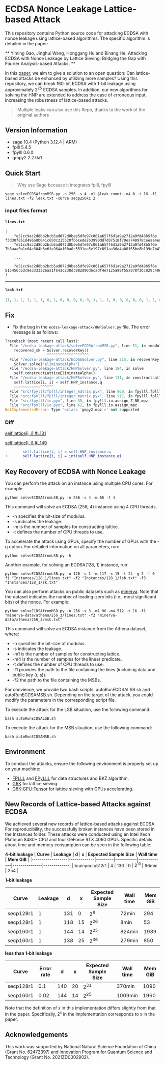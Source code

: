# ECDSA Nonce Leakage Lattice-based Attack

This repository contains Python source code for attacking ECDSA with nonce leakage using lattice-based algorithms. The specific algorithm is detailed in the paper:

** Yiming Gao, Jinghui Wang, Honggang Hu and Binang He, Attacking ECDSA with Nonce Leakage by Lattice Sieving: Bridging the Gap with Fourier Analysis-based Attacks. ** 

In this [paper](https://eprint.iacr.org/2024/296), we aim to give a solution to an open question: Can lattice-based attacks be enhanced by utilizing more samples? Using this repository, we can break 160-bit ECDSA with 1-bit leakage using approximately $2^{25}$ ECDSA samples. In addition, our new algorithms
for solving the HNP are extended to address the case of erroneous input, increasing the robustness of lattice-based attacks.

> Multiple leaks can also use this Repo, thanks to the work of the original authors

## Version Information

- sage 10.4 (Python 3.12.4 | ARM)
- fplll 5.4.5
- fpylll 0.6.0
- gmpy2 2.2.0a1

## Quick Start

> Why use Sage because it integrates fplll, fpylll

``` shell
sage solveECDSAfromMSB.py -n 256 -s 4 -m1 $leak_count -m4 0 -t 16 -f1 lines.txt -f2 leak.txt -curve secp256k1 2
```

### input files format

#### `lines.txt`

```
[
    "e51cc9ac2d8bb2bcb5ad072d0bee5dfe97c061a657f6d1a9a2712a9fd48b5f6e f3d30f851d496a8b041c650c215520fb6cede263990dd7d07518f70ea740978ceeaa4eae256b288389a39ff5d13e9d775c9ded4515daeeb0775913f2f8418402",
    "e51cc9ac2d8bb2bcb5ad072d0bee5dfe97c061a657f6d1a9a2712a9fd48b5f6e 7b8aaa0a1e04e804b3e6fa964a160a0c5531ea5e197c891aa36a4a08f65be8b199e7b4303aa53b7a0d76bfd6eaf612439707b4f915d9428c6bd3043c716c3416",
    
    ...

    "e51cc9ac2d8bb2bcb5ad072d0bee5dfe97c061a657f6d1a9a2712a9fd48b5f6e 515456c53c9e3333326aa1f643c238dc882d90d6cadf4e7125a98f55a878f3bc829c40e3f1d42387c0fb99693a02c872c1020570299ac0ae4974540f7922e84a"
]

```

---

#### `leak.txt`

``` python
[1, 1, 1, 1, 1, 1, 0, 1, 0, 0, 0, 0, 0, 1, 1, 1, 0, 0, 0, 0, 0, 1, 1, 0, 0, 1, 1, 0, 0, 1, 0, 0, 0, 1, 0, 0, 0, 1, 0, 1, 1, 1, 1, 1, 0, 1, 0, 1, 1, 0, 0, 0, 0, 1, 0, 0, 1, 0, 1, 0, 1, 1, 0, 0, 0, 1, 0, 1, 1, 1, 0, 1, 1, 1, 1, 0, 1, 0, 0, 1, 1, 1, 0, 0, 1]

```

## Fix

- Fix the bug in the `ecdsa-leakage-attack/HNPSolver.py` file. The error message is as follows:

``` python
Traceback (most recent call last):
  File "/ecdsa-leakage-attack/solveECDSAfromMSB.py", line 51, in <module>
    recovered_sk = Solver.recoverKey()
                   ^^^^^^^^^^^^^^^^^^^
  File "/ecdsa-leakage-attack/ECDSASolver.py", line 215, in recoverKey
    Solver.solve("eliminateAlpha")
  File "/ecdsa-leakage-attack/HNPSolver.py", line 184, in solve
    self.constructLatticeEliminateAlpha()
  File "/ecdsa-leakage-attack/HNPSolver.py", line 131, in constructLatticeEliminateAlpha
    self.lattice[i, i] = self.HNP_instance.q
    ~~~~~~~~~~~~^^^^^^
  File "src/fpylll/fplll/integer_matrix.pyx", line 960, in fpylll.fplll.integer_matrix.IntegerMatrix.__setitem__
  File "src/fpylll/fplll/integer_matrix.pyx", line 917, in fpylll.fplll.integer_matrix.IntegerMatrix._set
  File "src/fpylll/io.pyx", line 35, in fpylll.io.assign_Z_NR_mpz
  File "src/fpylll/io.pyx", line 62, in fpylll.io.assign_mpz
NotImplementedError: Type '<class 'gmpy2.mpz'>' not supported
```

### Diff

[self.lattice[i, i] #L131](https://github.com/JinghuiWW/ecdsa-leakage-attack/blob/a1eaf2627b6502cbfa0e4094d0f3b3384d363724/HNPSolver.py#L131)

[self.lattice[i, i] #L149](https://github.com/JinghuiWW/ecdsa-leakage-attack/blob/a1eaf2627b6502cbfa0e4094d0f3b3384d363724/HNPSolver.py#L149)

``` diff
-       self.lattice[i, i] = self.HNP_instance.q
+       self.lattice[i, i] = int(self.HNP_instance.q)
```

## Key Recovery of ECDSA with Nonce Leakage
You can perform the attack on an instance using multiple CPU cores. For example:
``` shell
python solveECDSAfromLSB.py -n 256 -s 4 -m 65 -t 4
```
This command will solve an ECDSA (256, 4) instance using 4 CPU threads.
- -n specifies the bit-size of modulus.
- -s indicates the leakage.
- -m is the number of samples for constructing lattice.
- -t defines the number of CPU threads to use.

To accelerate the attack using GPUs, specify the number of GPUs with the -g option. For detailed information on all parameters, run:
``` shell
python solveECDSAfromLSB.py -h
```

Another example, for solving an ECDSA(128, 1) instance, run:
 ``` shell
python solveECDSAfromLSB.py -n 128 -s 1 -m 117 -x 15 -t 24 -g 2 -f 0 -f1 "Instances/128_1/lines.txt" -f2 "Instances/128_1/lsb.txt" -f3 "Instances/128_1/sk.txt"
```

You can also perform attacks on public datasets such as [minerva](https://github.com/crocs-muni/minerva/tree/master/data). Note that the dataset indicates the number of leading-zero bits (i.e., most significant bits) of the nonce. For example:
``` shell
python solveECDSAfromMSB.py -n 256 -s 3 -m1 90 -m4 512 -t 16 -f1 "minerva-data/athena/256_3/lines.txt" -f2 "minerva-data/athena/256_3/msb.txt"
```
This command will solve an ECDSA instance from the Athena dataset, where:

- -n specifies the bit-size of modulus.
- -s indicates the leakage.
- -m1 is the number of samples for constructing lattice.
- -m4 is the number of samples for the linear predicate.
- -t defines the number of CPU threads to use.
- -f1 provides the path to the file containing the lines (including data and public key (r, s)).
- -f2 the path to the file containing the MSBs.

For convience, we provide two bash scripts, autoRunECDSALSB.sh and autoRunECDSAMSB.sh. Depending on the target of the attack, you could modify the parameters in the corresponding script file.

To execute the attack for the LSB situation, use the following command:

``` shell
bash autoRunECDSALSB.sh
```

To execute the attack for the MSB situation, use the following command:

``` shell
bash autoRunECDSAMSB.sh
```

## Environment
To conduct the attacks, ensure the following environment is properly set up on your machine:
- [FPLLL](https://github.com/fplll/fplll) and [FPyLLL](https://github.com/fplll/fpylll) for data structures and BKZ algorithm.
- [G6K](https://github.com/fplll/g6k) for lattice sieving.
- [G6K-GPU-Tensor](https://github.com/WvanWoerden/G6K-GPU-Tensor) for lattice sieving with GPUs accelerating.


## New Records of Lattice-based Attacks against ECDSA
We achieved several new records of lattice-based attacks against ECDSA. For reproducibility, the successfully broken instances have been stored in the Instances folder. These attacks were conducted using an Intel Xeon Platinum 8480+ CPU and four GeForce RTX 4090 GPUs. Specific details about time and memory consumption can be seen in the following table: 

**4-bit leakage**
| **Curve**        | **Leakage** | **d**   | **x**     | **Expected Sample Size** | **Wall time** | **Mem GiB** |
|------------------|-------------|---------|-----------|-------------|---------------|-------------|
| brainpoolp512r1   | 4           | 130     | 0         | $2^{10}$    | 96min         | 254         |

**1-bit leakage**

| **Curve**        | **Leakage** | **d**   | **x**     | **Expected Sample Size** | **Wall time** | **Mem GiB** |
|------------------|-------------|---------|-----------|-------------|---------------|-------------|
| secp128r1        | 1           | 131     | 0         | $2^8$       | 72min         | 294         |
| secp128r1        | 1           | 118     | 15  | $2^{26}$    | 8min          | 53          |
| secp160r1        | 1           | 144     | 14  | $2^{25}$    | 824min        | 1939        |
| secp160r1        | 1           | 138     | 25  | $2^{36}$    | 279min        | 850         |

**less than 1-bit leakage**

| **Curve**        | **Error rate** | **d**   | **x**       | **Expected Sample Size** | **Wall time** | **Mem GiB** |
|------------------|----------------|---------|-------------|-------------|---------------|-------------|
|secp128r1 |  0.1            | 140     | 20    | $2^{31}$    | 370min        | 1090        |
| secp160r1        | 0.02           | 144     | 14    | $2^{25}$    | 1009min       | 1960        |

Note that the definition of $x$ in this implementation differs slightly from that in the paper. Specifically, $2^{x}$ in the implementation corresponds to $x$ in the paper.

## Acknowledgements
This work was supported by National Natural Science Foundation of China (Grant No. 62472397) and Innovation Program for Quantum Science and Technology (Grant No. 2021ZD0302902).
